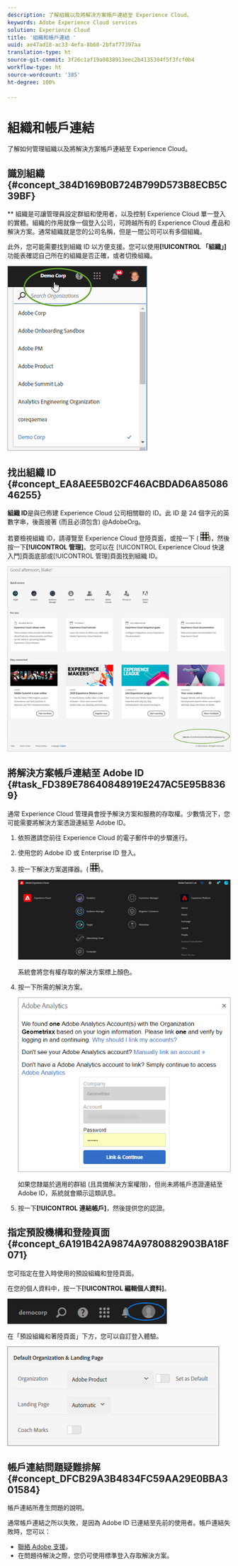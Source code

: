 ```yaml
---
description: 了解組織以及將解決方案帳戶連結至 Experience Cloud。
keywords: Adobe Experience Cloud services
solution: Experience Cloud
title: '組織和帳戶連結 '
uuid: ae47ad18-ac33-4efa-8b68-2bfaf77397aa
translation-type: ht
source-git-commit: 3f26c1af19a0838913eec2b4135304f5f3fcf0b4
workflow-type: ht
source-wordcount: '385'
ht-degree: 100%

---
```



# 組織和帳戶連結

了解如何管理組織以及將解決方案帳戶連結至 Experience Cloud。

## 識別組織 {#concept_384D169B0B724B799D573B8ECB5C39BF}

** 組織是可讓管理員設定群組和使用者，以及控制 Experience Cloud 單一登入的實體。組織的作用就像一個登入公司，可跨越所有的 Experience Cloud 產品和解決方案。通常組織就是您的公司名稱，但是一間公司可以有多個組織。

此外，您可能需要找到組織 ID 以方便支援。您可以使用&#x200B;**[!UICONTROL 「組織」]**&#x200B;功能表確認自己所在的組織是否正確，或者切換組織。

![步驟結果](assets/organization-switch.png)

## 找出組織 ID {#concept_EA8AEE5B02CF46ACBDAD6A8508646255}

**組織 ID**&#x200B;是與已佈建 Experience Cloud 公司相關聯的 ID。此 ID 是 24 個字元的英數字串，後面接著 (而且必須包含) @AdobeOrg。

若要檢視組織 ID，請導覽至 Experience Cloud 登陸頁面，或按一下 ( ![](assets/menu-icon.png))，然後按一下&#x200B;**[!UICONTROL 管理]**。您可以在 [!UICONTROL Experience Cloud 快速入門]頁面底部或[!UICONTROL 管理]頁面找到組織 ID。

![](assets/administration-page.png)

## 將解決方案帳戶連結至 Adobe ID {#task_FD389E78640848919E247AC5E95B8369}

通常 Experience Cloud 管理員會授予解決方案和服務的存取權。少數情況下，您可能需要將解決方案憑證連結至 Adobe ID。

1. 依照邀請您前往 Experience Cloud 的電子郵件中的步驟進行。
1. 使用您的 Adobe ID 或 Enterprise ID 登入。
1. 按一下解決方案選擇器。( ![](assets/menu-icon.png))。

   ![](assets/solutions-active.png)

   系統會將您有權存取的解決方案標上顏色。
1. 按一下所需的解決方案。

   ![](assets/analytics-link-accounts.png)

   如果您隸屬於適用的群組 (且具備解決方案權限)，但尚未將帳戶憑證連結至 Adobe ID，系統就會顯示這類訊息。
1. 按一下&#x200B;**[!UICONTROL 連結帳戶]**，然後提供您的認證。

## 指定預設機構和登陸頁面 {#concept_6A191B42A9874A9780882903BA18F071}

您可指定在登入時使用的預設組織和登陸頁面。

在您的個人資料中，按一下&#x200B;**[!UICONTROL 編輯個人資料]**。

![](assets/edit-profile.png)

在「預設組織和著陸頁面」下方，您可以自訂登入體驗。

![](assets/default-organization.png)

## 帳戶連結問題疑難排解 {#concept_DFCB29A3B4834FC59AA29E0BBA301584}

帳戶連結所產生問題的說明。

通常帳戶連結之所以失敗，是因為 Adobe ID 已連結至先前的使用者。帳戶連結失敗時，您可以：

* [聯絡 Adobe 支援](https://helpx.adobe.com/tw/marketing-cloud/contact-support.html)。
* 在問題待解決之際，您仍可使用標準登入存取解決方案。
